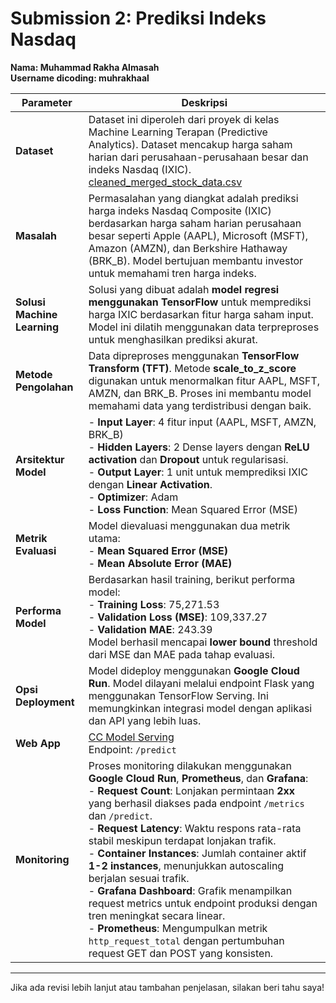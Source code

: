 # **Submission 2: Prediksi Indeks Nasdaq**  
**Nama: Muhammad Rakha Almasah**  
**Username dicoding: muhrakhaal**  

| **Parameter**               | **Deskripsi**                                                                                 |
|-----------------------------|----------------------------------------------------------------------------------------------|
| **Dataset**                 | Dataset ini diperoleh dari proyek di kelas Machine Learning Terapan (Predictive Analytics). Dataset mencakup harga saham harian dari perusahaan-perusahaan besar dan indeks Nasdaq (IXIC). [cleaned_merged_stock_data.csv](https://raw.githubusercontent.com/rakhaalmasah/MLOps_Proyek1/9475b7b9259adff80d5b639dc54ff9c8447db4be/cleaned_merged_stock_data.csv)  |
| **Masalah**                 | Permasalahan yang diangkat adalah prediksi harga indeks Nasdaq Composite (IXIC) berdasarkan harga saham harian perusahaan besar seperti Apple (AAPL), Microsoft (MSFT), Amazon (AMZN), dan Berkshire Hathaway (BRK_B). Model bertujuan membantu investor untuk memahami tren harga indeks. |
| **Solusi Machine Learning** | Solusi yang dibuat adalah **model regresi menggunakan TensorFlow** untuk memprediksi harga IXIC berdasarkan fitur harga saham input. Model ini dilatih menggunakan data terpreproses untuk menghasilkan prediksi akurat. |
| **Metode Pengolahan**       | Data dipreproses menggunakan **TensorFlow Transform (TFT)**. Metode **scale_to_z_score** digunakan untuk menormalkan fitur AAPL, MSFT, AMZN, dan BRK_B. Proses ini membantu model memahami data yang terdistribusi dengan baik. |
| **Arsitektur Model**        | - **Input Layer**: 4 fitur input (AAPL, MSFT, AMZN, BRK_B) <br> - **Hidden Layers**: 2 Dense layers dengan **ReLU activation** dan **Dropout** untuk regularisasi. <br> - **Output Layer**: 1 unit untuk memprediksi IXIC dengan **Linear Activation**. <br> - **Optimizer**: Adam <br> - **Loss Function**: Mean Squared Error (MSE) |
| **Metrik Evaluasi**         | Model dievaluasi menggunakan dua metrik utama: <br> - **Mean Squared Error (MSE)** <br> - **Mean Absolute Error (MAE)** |
| **Performa Model**          | Berdasarkan hasil training, berikut performa model: <br> - **Training Loss**: 75,271.53 <br> - **Validation Loss (MSE)**: 109,337.27 <br> - **Validation MAE**: 243.39 <br> Model berhasil mencapai **lower bound** threshold dari MSE dan MAE pada tahap evaluasi. |
| **Opsi Deployment**         | Model dideploy menggunakan **Google Cloud Run**. Model dilayani melalui endpoint Flask yang menggunakan TensorFlow Serving. Ini memungkinkan integrasi model dengan aplikasi dan API yang lebih luas. |
| **Web App**                 | [CC Model Serving](https://cc-model-serving-447282078912.asia-southeast2.run.app) <br> Endpoint: `/predict` |
| **Monitoring**              | Proses monitoring dilakukan menggunakan **Google Cloud Run**, **Prometheus**, dan **Grafana**:  <br> - **Request Count**: Lonjakan permintaan **2xx** yang berhasil diakses pada endpoint `/metrics` dan `/predict`. <br> - **Request Latency**: Waktu respons rata-rata stabil meskipun terdapat lonjakan trafik. <br> - **Container Instances**: Jumlah container aktif **1-2 instances**, menunjukkan autoscaling berjalan sesuai trafik. <br> - **Grafana Dashboard**: Grafik menampilkan request metrics untuk endpoint produksi dengan tren meningkat secara linear. <br> - **Prometheus**: Mengumpulkan metrik `http_request_total` dengan pertumbuhan request GET dan POST yang konsisten. |

---

Jika ada revisi lebih lanjut atau tambahan penjelasan, silakan beri tahu saya!
